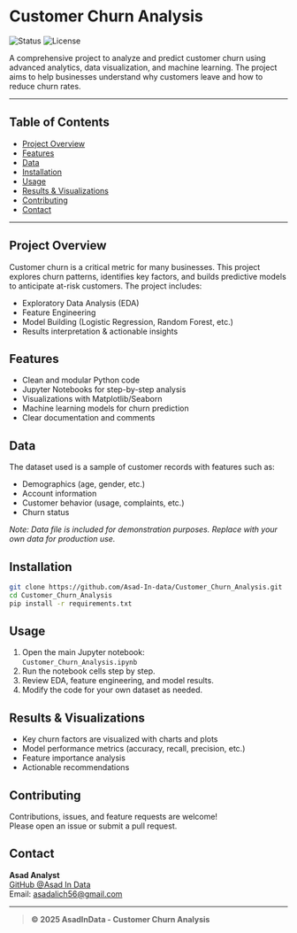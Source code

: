 # Customer Churn Analysis

![Status](https://img.shields.io/badge/status-ongoing-yellow)
![License](https://img.shields.io/badge/license-MIT-blue.svg)

A comprehensive project to analyze and predict customer churn using advanced analytics, data visualization, and machine learning. The project aims to help businesses understand why customers leave and how to reduce churn rates.

---

## Table of Contents

- [Project Overview](#project-overview)
- [Features](#features)
- [Data](#data)
- [Installation](#installation)
- [Usage](#usage)
- [Results & Visualizations](#results--visualizations)
- [Contributing](#contributing)
- [Contact](#contact)

---

## Project Overview

Customer churn is a critical metric for many businesses. This project explores churn patterns, identifies key factors, and builds predictive models to anticipate at-risk customers. The project includes:
- Exploratory Data Analysis (EDA)
- Feature Engineering
- Model Building (Logistic Regression, Random Forest, etc.)
- Results interpretation & actionable insights

## Features

- Clean and modular Python code
- Jupyter Notebooks for step-by-step analysis
- Visualizations with Matplotlib/Seaborn
- Machine learning models for churn prediction
- Clear documentation and comments

## Data

The dataset used is a sample of customer records with features such as:
- Demographics (age, gender, etc.)
- Account information
- Customer behavior (usage, complaints, etc.)
- Churn status

*Note: Data file is included for demonstration purposes. Replace with your own data for production use.*

## Installation

```bash
git clone https://github.com/Asad-In-data/Customer_Churn_Analysis.git
cd Customer_Churn_Analysis
pip install -r requirements.txt
```

## Usage

1. Open the main Jupyter notebook:  
   `Customer_Churn_Analysis.ipynb`
2. Run the notebook cells step by step.
3. Review EDA, feature engineering, and model results.
4. Modify the code for your own dataset as needed.

## Results & Visualizations

- Key churn factors are visualized with charts and plots
- Model performance metrics (accuracy, recall, precision, etc.)
- Feature importance analysis
- Actionable recommendations



## Contributing

Contributions, issues, and feature requests are welcome!  
Please open an issue or submit a pull request.

## Contact

**Asad Analyst**  
[GitHub @Asad In Data](https://github.com/Asad-In-Data)  
Email: asadalich56@gmail.com

---

> **© 2025 AsadInData - Customer Churn Analysis**

